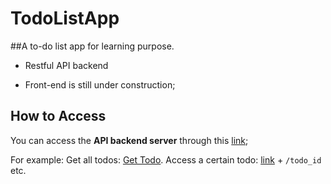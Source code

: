 # TodoListApp

##A to-do list app for learning purpose.

* Restful API backend

* Front-end is still under construction;

## How to Access 
You can access the **API backend server** through this [link](http://www.formatmemory.me/subApp/todolist/api/);

For example: Get all todos:
[Get Todo](http://www.formatmemory.me/subApp/todolist/api/todos).
Access a certain todo:
[link](http://www.formatmemory.me/subApp/todolist/api/) + `/todo_id`
etc.


